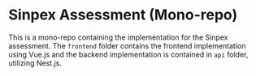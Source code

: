 # Sinpex Assessment (Mono-repo)

This is a mono-repo containing the implementation for the Sinpex assessment. The `frontend` folder contains the frontend implementation using Vue.js and the backend implementation is contained in `api` folder, utilizing Nest.js.
